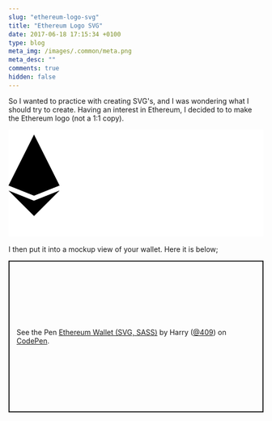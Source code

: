 ```yaml
---
slug: "ethereum-logo-svg"
title: "Ethereum Logo SVG"
date: 2017-06-18 17:15:34 +0100
type: blog
meta_img: /images/.common/meta.png
meta_desc: ""
comments: true
hidden: false
---
```


So I wanted to practice with creating SVG's, and I was wondering what I should try to create. Having an interest in 
Ethereum, I decided to to make the Ethereum logo (not a 1:1 copy).

![images/ethereum-logo-svg/logo.svg](images/ethereum-logo-svg/logo.svg)

I then put it into a mockup view of your wallet. Here it is below;

<p class="codepen" data-height="300" data-theme-id="dark" data-default-tab="html,result" data-slug-hash="yXaQNe" data-preview="true" data-editable="true" data-user="409" style="height: 300px; box-sizing: border-box; display: flex; align-items: center; justify-content: center; border: 2px solid; margin: 1em 0; padding: 1em;">
  <span>See the Pen <a href="https://codepen.io/409/pen/yXaQNe">
  Ethereum Wallet (SVG, SASS)</a> by Harry (<a href="https://codepen.io/409">@409</a>)
  on <a href="https://codepen.io">CodePen</a>.</span>
</p>
<script async src="https://cpwebassets.codepen.io/assets/embed/ei.js"></script>